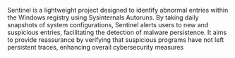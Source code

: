 Sentinel is a lightweight project designed to identify abnormal entries within the Windows registry using Sysinternals Autoruns. By taking daily snapshots of system configurations, Sentinel alerts users to new and suspicious entries, facilitating the detection of malware persistence. It aims to provide reassurance by verifying that suspicious programs have not left persistent traces, enhancing overall cybersecurity measures